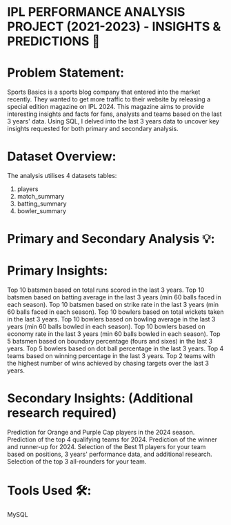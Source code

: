 # IPL PERFORMANCE ANALYSIS PROJECT (2021-2023) - INSIGHTS & PREDICTIONS 🏏

# Problem Statement:
Sports Basics is a sports blog company that entered into the market recently.
They wanted to get more traffic to their website by releasing a special edition magazine on IPL 2024.
This magazine aims to provide interesting insights and facts for fans, analysts and teams based on the last 3 years' data.
Using SQL, I delved into the last 3 years data to uncover key insights requested for both primary and secondary analysis.

# Dataset Overview:

The analysis utilises 4 datasets tables:
1. players
2. match_summary 
3. batting_summary
4. bowler_summary

# Primary and Secondary Analysis 💡:

# Primary Insights:

Top 10 batsmen based on total runs scored in the last 3 years.
Top 10 batsmen based on batting average in the last 3 years (min 60 balls faced in each season).
Top 10 batsmen based on strike rate in the last 3 years (min 60 balls faced in each season).
Top 10 bowlers based on total wickets taken in the last 3 years.
Top 10 bowlers based on bowling average in the last 3 years (min 60 balls bowled in each season).
Top 10 bowlers based on economy rate in the last 3 years (min 60 balls bowled in each season).
Top 5 batsmen based on boundary percentage (fours and sixes) in the last 3 years.
Top 5 bowlers based on dot ball percentage in the last 3 years.
Top 4 teams based on winning percentage in the last 3 years.
Top 2 teams with the highest number of wins achieved by chasing targets over the last 3 years.

# Secondary Insights: (Additional research required)

Prediction for Orange and Purple Cap players in the 2024 season.
Prediction of the top 4 qualifying teams for 2024.
Prediction of the winner and runner-up for 2024.
Selection of the Best 11 players for your team based on positions, 3 years' performance data, and additional research.
Selection of the top 3 all-rounders for your team.

# Tools Used 🛠️:

MySQL
